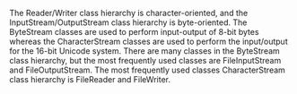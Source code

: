 The Reader/Writer class hierarchy is character-oriented, and the
InputStream/OutputStream class hierarchy is byte-oriented. The
ByteStream classes are used to perform input-output of 8-bit bytes
whereas the CharacterStream classes are used to perform the input/output
for the 16-bit Unicode system. There are many classes in the ByteStream
class hierarchy, but the most frequently used classes are
FileInputStream and FileOutputStream. The most frequently used classes
CharacterStream class hierarchy is FileReader and FileWriter.